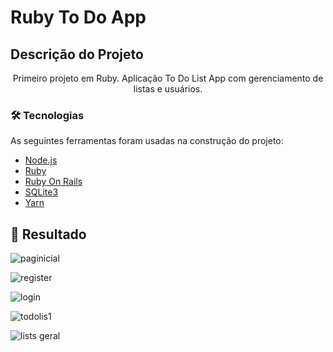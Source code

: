 # Ruby To Do App

## Descrição do Projeto
<p align="center"> Primeiro projeto em Ruby. Aplicação To Do List App com gerenciamento de listas e usuários.  </p>

### 🛠 Tecnologias

As seguintes ferramentas foram usadas na construção do projeto:

- [Node.js](https://nodejs.org/en/)
- [Ruby](https://www.ruby-lang.org/pt/)
- [Ruby On Rails ](https://rubyonrails.org/)
- [SQLite3](https://www.sqlite.org/index.html)
- [Yarn](https://yarnpkg.com/)

## :bookmark_tabs: Resultado

![paginicial](https://user-images.githubusercontent.com/79934626/155359049-d9eaf79d-9280-47ab-b4c4-16f5f3c379c3.PNG)

![register](https://user-images.githubusercontent.com/79934626/155359125-542ea14a-a648-4550-80bb-114458962a14.PNG)

![login](https://user-images.githubusercontent.com/79934626/155359192-449d3138-8894-4719-8dd3-e568efa988c9.PNG)

![todolis1](https://user-images.githubusercontent.com/79934626/155359234-2e492e37-9281-4587-9a2a-eeac50e96ae0.PNG)

![lists geral](https://user-images.githubusercontent.com/79934626/155359265-6ff0e50f-626b-402f-8081-d8b29d80efa8.PNG)
